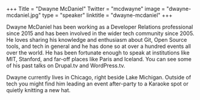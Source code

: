 +++
Title = "Dwayne McDaniel"
Twitter = "mcdwayne"
image = "dwayne-mcdaniel.jpg"
type = "speaker"
linktitle = "dwayne-mcdaniel"
+++

Dwayne McDaniel has been working as a Developer Relations professional since 2015 and has been involved in the wider tech community since 2005.  He loves sharing his knowledge and enthusiasm about Git, Open Source tools, and tech in general and he has done so at over a hundred events all over the world.  He has been fortunate enough to speak at institutions like MIT, Stanford, and far-off places like Paris and Iceland.  You can see some of his past talks on Drupal.tv and WordPress.tv.

Dwayne currently lives in Chicago, right beside Lake Michigan. Outside of tech you might find him leading an event after-party to a Karaoke spot or quietly knitting a new hat.  
